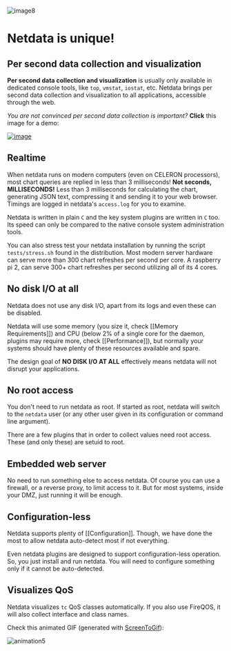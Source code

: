 ![image8](https://cloud.githubusercontent.com/assets/2662304/14253735/536f4580-fa95-11e5-9f7b-99112b31a5d7.gif)

# Netdata is unique!

## Per second data collection and visualization

**Per second data collection and visualization** is usually only available in dedicated console tools, like `top`, `vmstat`, `iostat`, etc. Netdata brings per second data collection and visualization to all applications, accessible through the web.

*You are not convinced per second data collection is important?*
**Click** this image for a demo:

[![image](https://cloud.githubusercontent.com/assets/2662304/12373555/abd56f04-bc85-11e5-9fa1-10aa3a4b648b.png)](http://netdata.firehol.org/demo2.html)

## Realtime

When netdata runs on modern computers (even on CELERON processors), most chart queries are replied in less than 3 milliseconds! **Not seconds, MILLISECONDS!** Less than 3 milliseconds for calculating the chart, generating JSON text, compressing it and sending it to your web browser. Timings are logged in netdata's `access.log` for you to examine.

Netdata is written in plain `C` and the key system plugins are written in `C` too. Its speed can only be compared to the native console system administration tools.

You can also stress test your netdata installation by running the script `tests/stress.sh` found in the distribution. Most modern server hardware can serve more than 300 chart refreshes per second per core. A raspberry pi 2, can serve 300+ chart refreshes per second utilizing all of its 4 cores.

## No disk I/O at all

Netdata does not use any disk I/O, apart from its logs and even these can be disabled.

Netdata will use some memory (you size it, check [[Memory Requirements]]) and CPU (below 2% of a single core for the daemon, plugins may require more, check [[Performance]]), but normally your systems should have plenty of these resources available and spare.

The design goal of **NO DISK I/O AT ALL** effectively means netdata will not disrupt your applications.

## No root access

You don't need to run netdata as root. If started as root, netdata will switch to the `netdata` user (or any other user given in its configuration or command line argument).

There are a few plugins that in order to collect values need root access. These (and only these) are setuid to root.

## Embedded web server

No need to run something else to access netdata. Of course you can use a firewall, or a reverse proxy, to limit access to it. But for most systems, inside your DMZ, just running it will be enough.

## Configuration-less

Netdata supports plenty of [[Configuration]]. Though, we have done the most to allow netdata auto-detect most if not everything.

Even netdata plugins are designed to support configuration-less operation. So, you just install and run netdata. You will need to configure something only if it cannot be auto-detected.

## Visualizes QoS

Netdata visualizes `tc` QoS classes automatically. If you also use FireQOS, it will also collect interface and class names.

Check this animated GIF (generated with [ScreenToGif](https://screentogif.com/)):

![animation5](https://cloud.githubusercontent.com/assets/2662304/12373715/0da509d8-bc8b-11e5-85cf-39d5234bf976.gif)

